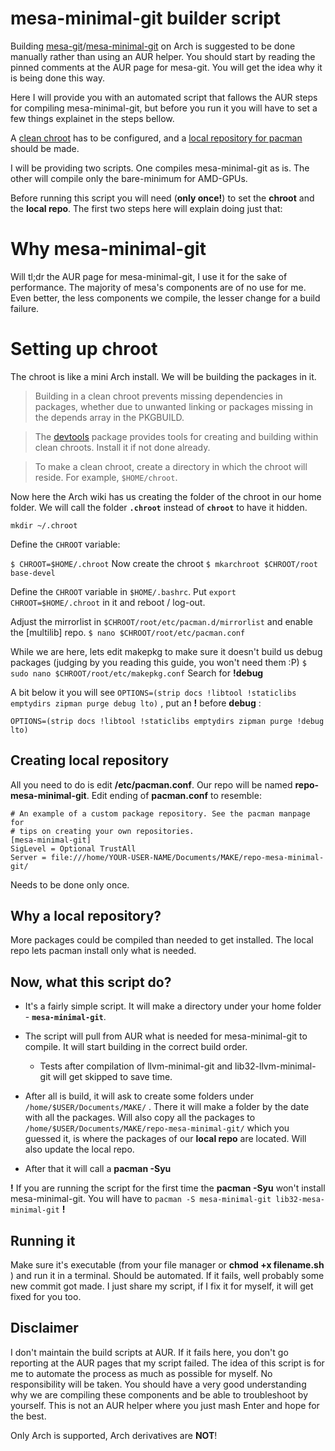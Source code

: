 
# mesa-minimal-git builder script

Building [mesa-git](https://aur.archlinux.org/packages/mesa-git)/[mesa-minimal-git](https://aur.archlinux.org/packages/mesa-minimal-git) on Arch is suggested to be done manually rather than using an AUR helper. You should start by reading the pinned comments at the AUR page for mesa-git. You will get the idea why it is being done this way.

Here I will provide you with an automated script that fallows the AUR steps for compiling mesa-minimal-git,  but before you run it you will have to set a few things explainet in the steps bellow.

A [clean chroot](https://wiki.archlinux.org/title/DeveloperWiki:Building_in_a_clean_chroot) has to be configured, and a [local repository for pacman](https://wiki.archlinux.org/title/Pacman/Tips_and_tricks#Custom_local_repository) should be made.

I will be providing two scripts. One compiles mesa-minimal-git as is. The other will compile only the bare-minimum for AMD-GPUs.

Before running this script you will need (**only once!**) to set the **chroot** and the **local repo**. The first two steps here will explain doing just that:

# Why mesa-minimal-git

Will tl;dr the AUR page for mesa-minimal-git, I use it for the sake of performance. The majority of mesa's components are of no use for me. Even better, the less components we compile, the lesser change for a build failure.


# Setting up chroot

The chroot is like a mini Arch install. We will be building the packages in it.
> Building in a clean chroot prevents missing dependencies in packages,
> whether due to unwanted linking or packages missing in the depends
> array in the PKGBUILD.

> The [devtools](https://archlinux.org/packages/?name=devtools) package
> provides tools for creating and building within clean chroots. Install
> it if not done already.

> To make a clean chroot, create a directory in which the chroot will
> reside. For example, `$HOME/chroot`.

Now here the Arch wiki has us creating the folder of the chroot in our home folder. We will call the folder **`.chroot`** instead of **`chroot`** to have it hidden.

 `mkdir ~/.chroot`

 Define the `CHROOT` variable:

 `$ CHROOT=$HOME/.chroot`
 Now create the chroot
`$ mkarchroot $CHROOT/root base-devel`

Define the `CHROOT` variable in `$HOME/.bashrc`. Put `export CHROOT=$HOME/.chroot` in it and reboot / log-out.

Adjust the mirrorlist in `$CHROOT/root/etc/pacman.d/mirrorlist` and enable the [multilib] repo.
 `$ nano $CHROOT/root/etc/pacman.conf`

 While we are here, lets edit makepkg to make sure it doesn't build us debug packages (judging by you reading this guide, you won't need them :P)
`$ sudo nano $CHROOT/root/etc/makepkg.conf`
Search for **!debug**

A bit below it you will see `OPTIONS=(strip docs !libtool !staticlibs emptydirs zipman purge debug lto)` , put an **!** before **debug** :

`OPTIONS=(strip docs !libtool !staticlibs emptydirs zipman purge !debug lto)`


## Creating local repository

All you need to do is edit **/etc/pacman.conf**. Our repo will be named **repo-mesa-minimal-git**.
Edit ending of **pacman.conf** to resemble:

    # An example of a custom package repository. See the pacman manpage for
    # tips on creating your own repositories.
    [mesa-minimal-git]
    SigLevel = Optional TrustAll
    Server = file:///home/YOUR-USER-NAME/Documents/MAKE/repo-mesa-minimal-git/
Needs to be done only once.
## Why a local repository?
More packages could be compiled than needed to get installed. The local repo lets pacman install only what is needed.

## Now, what this script do?

 - It's a fairly simple script. It will make a directory under your home
   folder - **`mesa-minimal-git`**.

 - The script will pull from AUR what is needed for mesa-minimal-git to
   compile. It will start building in the correct build order.
   - Tests after compilation of llvm-minimal-git and lib32-llvm-minimal-git will get skipped to save time.

 -  After all is build, it will ask to create some folders under
   `/home/$USER/Documents/MAKE/` .  There it will make a folder by the
   date with all the packages.  Will also copy all the packages to
   `/home/$USER/Documents/MAKE/repo-mesa-minimal-git/` which you guessed
   it, is where the packages of our **local repo** are located.
   Will also update the local repo.

   - After that it will call a **pacman -Syu**

   **!** If you are running the script for the first time the **pacman -Syu** won't install mesa-minimal-git. You will have to  `pacman -S mesa-minimal-git lib32-mesa-minimal-git` **!**


## Running it

Make sure it's executable (from your file manager or **chmod +x filename.sh** ) and run it in a terminal. Should be automated. If it fails, well probably some new commit got made. I just share my script, if I fix it for myself, it will get fixed for you too.

## Disclaimer

I don't maintain the build scripts at AUR. If it fails here, you don't go reporting at the AUR pages that my script failed. The idea of this script is for me to automate the process as much as possible for myself. No responsibility will be taken. You should have a very good understanding why we are compiling these components and be able to troubleshoot by yourself. This is not an AUR helper where you just mash Enter and hope for the best.

Only Arch is supported, Arch derivatives are **NOT**!

